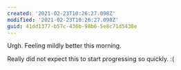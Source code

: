 ```yaml
---
created: '2021-02-23T10:26:27.098Z'
modified: '2021-02-23T10:26:27.098Z'
guid: 41dd1377-b57c-436b-98b6-5e8c71d5438e
---
```

Urgh. Feeling mildly better this morning. 

Really did not expect this to start progressing so quickly. :(
